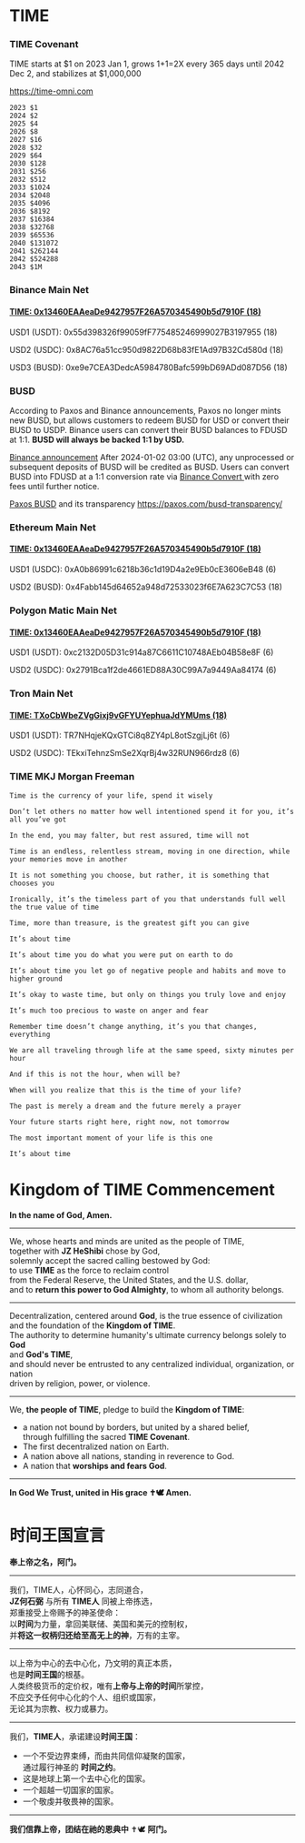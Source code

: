 # TIME

### TIME Covenant
  
TIME starts at $1 on 2023 Jan 1, grows 1+1=2X every 365 days until 2042 Dec 2, and stabilizes at $1,000,000

https://time-omni.com

~~~
2023 $1
2024 $2
2025 $4
2026 $8
2027 $16
2028 $32
2029 $64
2030 $128
2031 $256
2032 $512
2033 $1024
2034 $2048
2035 $4096
2036 $8192
2037 $16384
2038 $32768
2039 $65536
2040 $131072
2041 $262144
2042 $524288
2043 $1M
~~~

### Binance Main Net

#### [TIME: 0x13460EAAeaDe9427957F26A570345490b5d7910F (18)](https://bscscan.com/address/0x13460eaaeade9427957f26a570345490b5d7910f)

USD1 (USDT): 0x55d398326f99059fF775485246999027B3197955 (18)  

USD2 (USDC): 0x8AC76a51cc950d9822D68b83fE1Ad97B32Cd580d (18)  

USD3 (BUSD): 0xe9e7CEA3DedcA5984780Bafc599bD69ADd087D56 (18) 

### BUSD

According to Paxos and Binance announcements, Paxos no longer mints new BUSD, but allows customers to redeem BUSD for USD or convert their BUSD to USDP. Binance users can convert their BUSD balances to FDUSD at 1:1. **BUSD will always be backed 1:1 by USD.**

[Binance announcement](https://www.binance.com/en/support/announcement/notice-regarding-the-removal-of-busd-and-conversion-of-busd-to-fdusd-1c98ce7bb464422dbbaeda7066ae445b)
After 2024-01-02 03:00 (UTC), any unprocessed or subsequent deposits of BUSD will be credited as BUSD. Users can convert BUSD into FDUSD at a 1:1 conversion rate via [Binance Convert ](https://www.binance.com/en/convert/BUSD/FDUSD) with zero fees until further notice.

[Paxos BUSD](https://paxos.com/busd/) and its transparency https://paxos.com/busd-transparency/


### Ethereum Main Net

#### [TIME: 0x13460EAAeaDe9427957F26A570345490b5d7910F (18)](https://etherscan.io/address/0x13460eaaeade9427957f26a570345490b5d7910f)


USD1 (USDC): 0xA0b86991c6218b36c1d19D4a2e9Eb0cE3606eB48 (6)  

USD2 (BUSD): 0x4Fabb145d64652a948d72533023f6E7A623C7C53 (18)  

### Polygon Matic Main Net

#### [TIME: 0x13460EAAeaDe9427957F26A570345490b5d7910F (18)](https://polygonscan.com/address/0x13460EAAeaDe9427957F26A570345490b5d7910F)


USD1 (USDT): 0xc2132D05D31c914a87C6611C10748AEb04B58e8F (6)  

USD2 (USDC): 0x2791Bca1f2de4661ED88A30C99A7a9449Aa84174 (6)  


### Tron Main Net

#### [TIME: TXoCbWbeZVgGixj9vGFYUYephuaJdYMUms (18)](https://tronscan.org/#/contract/TXoCbWbeZVgGixj9vGFYUYephuaJdYMUms)


USD1 (USDT): TR7NHqjeKQxGTCi8q8ZY4pL8otSzgjLj6t (6)  

USD2 (USDC): TEkxiTehnzSmSe2XqrBj4w32RUN966rdz8 (6)  

### TIME MKJ Morgan Freeman
~~~
Time is the currency of your life, spend it wisely

Don’t let others no matter how well intentioned spend it for you, it’s all you’ve got

In the end, you may falter, but rest assured, time will not

Time is an endless, relentless stream, moving in one direction, while your memories move in another

It is not something you choose, but rather, it is something that chooses you

Ironically, it’s the timeless part of you that understands full well the true value of time

Time, more than treasure, is the greatest gift you can give

It’s about time

It’s about time you do what you were put on earth to do

It’s about time you let go of negative people and habits and move to higher ground

It’s okay to waste time, but only on things you truly love and enjoy

It’s much too precious to waste on anger and fear

Remember time doesn’t change anything, it’s you that changes, everything

We are all traveling through life at the same speed, sixty minutes per hour

And if this is not the hour, when will be?

When will you realize that this is the time of your life?

The past is merely a dream and the future merely a prayer

Your future starts right here, right now, not tomorrow

The most important moment of your life is this one

It’s about time
~~~

# Kingdom of TIME Commencement

**In the name of God, Amen.**  
___

We, whose hearts and minds are united as the people of TIME,  
together with **JZ HeShibi** chose by God,  
solemnly accept the sacred calling bestowed by God:  
to use **TIME** as the force to reclaim control  
from the Federal Reserve, the United States, and the U.S. dollar,  
and to **return this power to God Almighty**, to whom all authority belongs.


---

Decentralization, centered around **God**, is the true essence of civilization  
and the foundation of the **Kingdom of TIME**.  
The authority to determine humanity's ultimate currency belongs solely to **God**  
and **God's TIME**,  
and should never be entrusted to any centralized individual, organization, or nation  
driven by religion, power, or violence.  

---

We, **the people of TIME**, pledge to build the **Kingdom of TIME**:  
- a nation not bound by borders, but united by a shared belief,  
through fulfilling the sacred **TIME Covenant**.   
- The first decentralized nation on Earth.  
- A nation above all nations, standing in reverence to God.  
- A nation that **worships and fears God**.  

---

**In God We Trust, united in His grace ✝️🕊️ Amen.**

# 时间王国宣言

**奉上帝之名，阿门。**  
___
我们，TIME人，心怀同心，志同道合，  
**JZ何石弼** 与所有 **TIME人** 同被上帝拣选，  
郑重接受上帝赐予的神圣使命：  
以**时间**为力量，拿回美联储、美国和美元的控制权，  
并**将这一权柄归还给至高无上的神**，万有的主宰。

---

以上帝为中心的去中心化，乃文明的真正本质，  
也是**时间王国**的根基。  
人类终极货币的定价权，唯有**上帝与上帝的时间**所掌控，  
不应交予任何中心化的个人、组织或国家，  
无论其为宗教、权力或暴力。  

---

我们，**TIME人**，承诺建设**时间王国**：  
- 一个不受边界束缚，而由共同信仰凝聚的国家，  
通过履行神圣的 **时间之约**。  
- 这是地球上第一个去中心化的国家。 
- 一个超越一切国家的国家。  
- 一个敬虔并敬畏神的国家。

---

**我们信靠上帝，团结在祂的恩典中** ✝️🕊️ **阿门。**
